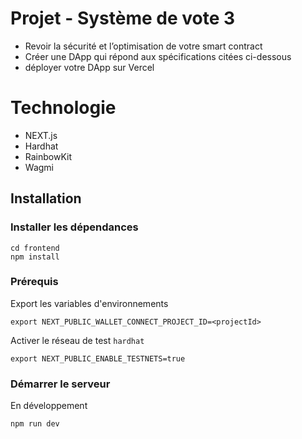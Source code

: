 # Projet - Système de vote 3

- Revoir la sécurité et l’optimisation de votre smart contract
- Créer une DApp qui répond aux spécifications citées ci-dessous
- déployer votre DApp sur Vercel

# Technologie 

- NEXT.js
- Hardhat
- RainbowKit
- Wagmi

## Installation

### Installer les dépendances

```shell
cd frontend
npm install
```

### Prérequis

Export les variables d'environnements
```shell
export NEXT_PUBLIC_WALLET_CONNECT_PROJECT_ID=<projectId>
```

Activer le réseau de test `hardhat`
```shell
export NEXT_PUBLIC_ENABLE_TESTNETS=true
```

### Démarrer le serveur
En développement

```shell
npm run dev
```

